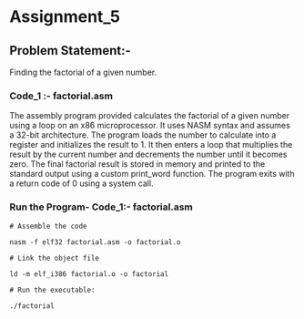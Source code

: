 
# Assignment_5

## Problem Statement:-

Finding the factorial of a given number.


### Code_1 :- factorial.asm

The assembly program provided calculates the factorial of a given number using a loop on an x86 microprocessor. 
It uses NASM syntax and assumes a 32-bit architecture. The program loads the number to calculate into a register and 
initializes the result to 1. It then enters a loop that multiplies the result by the current number and decrements the number 
until it becomes zero. The final factorial result is stored in memory and printed to the standard output using a custom print_word function.
The program exits with a return code of 0 using a system call.


### Run the Program- Code_1:- factorial.asm

	# Assemble the code
	
  	nasm -f elf32 factorial.asm -o factorial.o

	# Link the object file
	
  	ld -m elf_i386 factorial.o -o factorial

	# Run the executable:
	
  	./factorial

